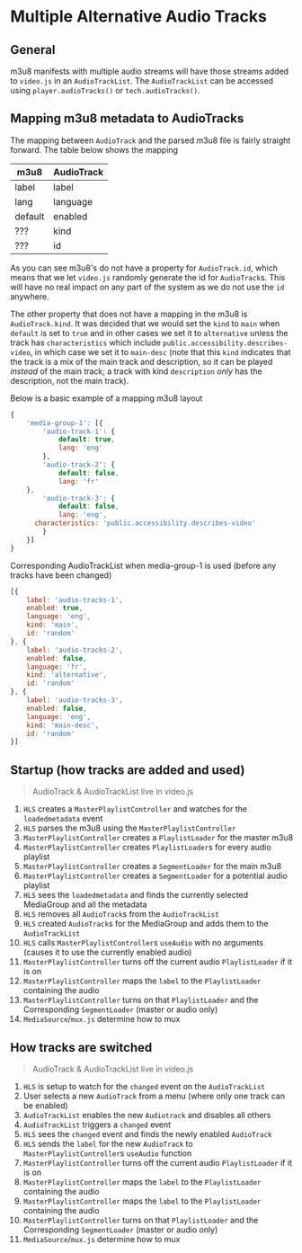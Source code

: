 # Multiple Alternative Audio Tracks
## General
m3u8 manifests with multiple audio streams will have those streams added to `video.js` in an `AudioTrackList`. The `AudioTrackList` can be accessed using `player.audioTracks()` or `tech.audioTracks()`.

## Mapping m3u8 metadata to AudioTracks
The mapping between `AudioTrack` and the parsed m3u8  file is fairly straight forward. The table below shows the mapping

| m3u8    | AudioTrack |
|---------|------------|
| label   | label      |
| lang    | language   |
| default | enabled    |
| ???     | kind       |
| ???     | id         |

As you can see m3u8's do not have a property for `AudioTrack.id`, which means that we let `video.js` randomly generate the id for `AudioTrack`s. This will have no real impact on any part of the system as we do not use the `id` anywhere.

The other property that does not have a mapping in the m3u8 is `AudioTrack.kind`. It was decided that we would set the `kind` to `main` when `default` is set to `true` and in other cases we set it to `alternative` unless the track has `characteristics` which include `public.accessibility.describes-video`, in which case we set it to `main-desc` (note that this `kind` indicates that the track is a mix of the main track and description, so it can be played *instead* of the main track; a track with kind `description` *only* has the description, not the main track).

Below is a basic example of a mapping
m3u8 layout
``` JavaScript
{
	'media-group-1': [{
		'audio-track-1': {
			default: true,
			lang: 'eng'
		},
		'audio-track-2': {
			default: false,
			lang: 'fr'
    },
		'audio-track-3': {
			default: false,
			lang: 'eng',
      characteristics: 'public.accessibility.describes-video'
		}
	}]
}
```

Corresponding AudioTrackList when media-group-1 is used (before any tracks have been changed)
``` JavaScript
[{
	label: 'audio-tracks-1',
	enabled: true,
	language: 'eng',
	kind: 'main',
	id: 'random'
}, {
	label: 'audio-tracks-2',
	enabled: false,
	language: 'fr',
	kind: 'alternative',
	id: 'random'
}, {
	label: 'audio-tracks-3',
	enabled: false,
	language: 'eng',
	kind: 'main-desc',
	id: 'random'
}]
```

## Startup (how tracks are added and used)
> AudioTrack & AudioTrackList live in video.js

1. `HLS` creates a `MasterPlaylistController` and watches for the `loadedmetadata` event
1. `HLS` parses the m3u8 using the `MasterPlaylistController`
1. `MasterPlaylistController` creates a `PlaylistLoader` for the master m3u8
1. `MasterPlaylistController` creates `PlaylistLoader`s for every audio playlist
1. `MasterPlaylistController` creates a `SegmentLoader` for the main m3u8
1. `MasterPlaylistController` creates a `SegmentLoader` for a potential audio playlist
1. `HLS` sees the `loadedmetadata` and finds the currently selected MediaGroup and all the metadata
1. `HLS` removes all `AudioTrack`s from the `AudioTrackList`
1. `HLS` created `AudioTrack`s for the MediaGroup and adds them to the `AudioTrackList`
1. `HLS` calls `MasterPlaylistController`s `useAudio` with no arguments (causes it to use the currently enabled audio)
1. `MasterPlaylistController` turns off the current audio `PlaylistLoader` if it is on
1. `MasterPlaylistController` maps the `label` to the `PlaylistLoader` containing the audio
1. `MasterPlaylistController` turns on that `PlaylistLoader` and the Corresponding `SegmentLoader` (master or audio only)
1. `MediaSource`/`mux.js` determine how to mux

## How tracks are switched
> AudioTrack & AudioTrackList live in video.js

1. `HLS` is setup to watch for the `changed` event on the `AudioTrackList`
1. User selects a new `AudioTrack` from a menu (where only one track can be enabled)
1. `AudioTrackList` enables the new `Audiotrack` and disables all others
1. `AudioTrackList` triggers a `changed` event
1. `HLS` sees the `changed` event and finds the newly enabled `AudioTrack`
1. `HLS` sends the `label` for the new `AudioTrack` to `MasterPlaylistController`s `useAudio` function
1. `MasterPlaylistController` turns off the current audio `PlaylistLoader` if it is on
1. `MasterPlaylistController` maps the `label` to the `PlaylistLoader` containing the audio
1. `MasterPlaylistController` maps the `label` to the `PlaylistLoader` containing the audio
1. `MasterPlaylistController` turns on that `PlaylistLoader` and the Corresponding `SegmentLoader` (master or audio only)
1. `MediaSource`/`mux.js` determine how to mux
